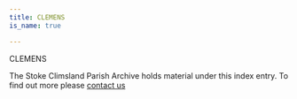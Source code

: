 ```yaml
---
title: CLEMENS
is_name: true

---
```


CLEMENS


The Stoke Climsland Parish Archive holds material under this index entry. To find out more please [contact us](/contact/)
